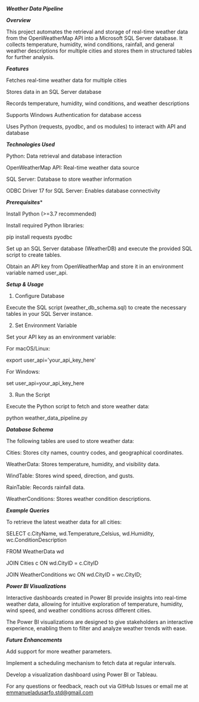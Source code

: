 ***Weather Data Pipeline***

***Overview***

This project automates the retrieval and storage of real-time weather data from the OpenWeatherMap API into a Microsoft SQL Server database. It collects temperature, humidity, wind conditions, rainfall, and general weather descriptions for multiple cities and stores them in structured tables for further analysis.

***Features***

Fetches real-time weather data for multiple cities

Stores data in an SQL Server database

Records temperature, humidity, wind conditions, and weather descriptions

Supports Windows Authentication for database access

Uses Python (requests, pyodbc, and os modules) to interact with API and database

***Technologies Used***

Python: Data retrieval and database interaction

OpenWeatherMap API: Real-time weather data source

SQL Server: Database to store weather information

ODBC Driver 17 for SQL Server: Enables database connectivity

***Prerequisites****

Install Python (>=3.7 recommended)

Install required Python libraries:

pip install requests pyodbc

Set up an SQL Server database (WeatherDB) and execute the provided SQL script to create tables.

Obtain an API key from OpenWeatherMap and store it in an environment variable named user_api.

***Setup & Usage***

1. Configure Database

Execute the SQL script (weather_db_schema.sql) to create the necessary tables in your SQL Server instance.

2. Set Environment Variable

Set your API key as an environment variable:

For macOS/Linux: 

export user_api='your_api_key_here'

For Windows:

set user_api=your_api_key_here

3. Run the Script

Execute the Python script to fetch and store weather data:

python weather_data_pipeline.py

***Database Schema***

The following tables are used to store weather data:

Cities: Stores city names, country codes, and geographical coordinates.

WeatherData: Stores temperature, humidity, and visibility data.

WindTable: Stores wind speed, direction, and gusts.

RainTable: Records rainfall data.

WeatherConditions: Stores weather condition descriptions.

***Example Queries***

To retrieve the latest weather data for all cities:

SELECT c.CityName, wd.Temperature_Celsius, wd.Humidity, wc.ConditionDescription

FROM WeatherData wd

JOIN Cities c ON wd.CityID = c.CityID

JOIN WeatherConditions wc ON wd.CityID = wc.CityID;


***Power BI Visualizations***

Interactive dashboards created in Power BI provide insights into real-time weather data, allowing for intuitive exploration of temperature, humidity, wind speed, and weather conditions across different cities.

The Power BI visualizations are designed to give stakeholders an interactive experience, enabling them to filter and analyze weather trends with ease.

***Future Enhancements***

Add support for more weather parameters.

Implement a scheduling mechanism to fetch data at regular intervals.

Develop a visualization dashboard using Power BI or Tableau.


For any questions or feedback, reach out via GitHub Issues or email me at emmanueladusarfo.std@gmail.com

